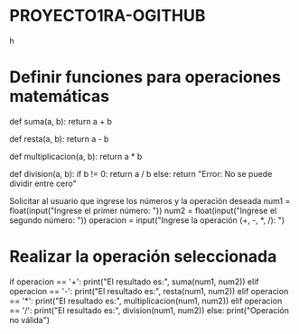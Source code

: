 # PROYECTO1RA-OGITHUB
  h
# Definir funciones para operaciones matemáticas
def suma(a, b):
    return a + b

def resta(a, b):
    return a - b

def multiplicacion(a, b):
    return a * b

def division(a, b):
    if b != 0:
        return a / b
    else:
        return "Error: No se puede dividir entre cero"

 Solicitar al usuario que ingrese los números y la operación deseada
num1 = float(input("Ingrese el primer número: "))
num2 = float(input("Ingrese el segundo número: "))
operacion = input("Ingrese la operación (+, -, *, /): ")

# Realizar la operación seleccionada
if operacion == '+':
    print("El resultado es:", suma(num1, num2))
elif operacion == '-':
    print("El resultado es:", resta(num1, num2))
elif operacion == '*':
    print("El resultado es:", multiplicacion(num1, num2))
elif operacion == '/':
    print("El resultado es:", division(num1, num2))
else:
    print("Operación no válida")

